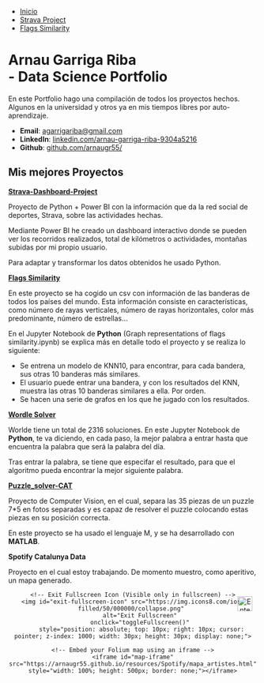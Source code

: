 <div class="tabs">
  <ul>
    <li><a href="#home">Inicio</a></li>
    <li><a href="/Strava/">Strava Project</a></li>
    <li><a href="/Flags_Similarity/">Flags Similarity</a></li>
  </ul>
</div>
<link rel="stylesheet" href="/custom.css">

#  Arnau Garriga Riba <br />- Data Science Portfolio

En este Portfolio hago una compilación de todos los proyectos hechos. Algunos en la universidad y otros ya en mis tiempos libres por auto-aprendizaje.

- **Email**: [agarrigariba@gmail.com](agarrigariba@gmail.com)
- **LinkedIn**: [linkedin.com/arnau-garriga-riba-9304a5216](https://www.linkedin.com/in/arnau-garriga-riba-9304a5216/)
- **Github**: [github.com/arnaugr55/](https://github.com/arnaugr55)


## Mis mejores Proyectos


**[Strava-Dashboard-Project](Strava/)**

Proyecto de Python + Power BI con la información que da la red social de deportes, Strava, sobre las actividades hechas.

Mediante Power BI he creado un dashboard interactivo donde se pueden ver los recorridos realizados, total de kilómetros o actividades, montañas subidas por mi propio usuario.

Para adaptar y transformar los datos obtenidos he usado Python.


**[Flags Similarity](Flags_Similarity/)**

En este proyecto se ha cogido un csv con información de las banderas de todos los países del mundo. Esta información consiste en características, como número de rayas verticales, número de rayas horizontales, color más predominante, número de estrellas...

En el Jupyter Notebook de **Python** (Graph representations of flags similarity.ipynb) se explica más en detalle todo el proyecto y se realiza lo siguiente:
- Se entrena un modelo de KNN10, para encontrar, para cada bandera, sus otras 10 banderas más similares.
- El usuario puede entrar una bandera, y con los resultados del KNN, muestra las otras 10 banderas similares a ella. Por orden.
- Se hacen una serie de grafos en los que he jugado con los resultados.<br>


**[Wordle Solver](https://github.com/arnaugr55/Wordle-solver)**

Worlde tiene un total de 2316 soluciones. En este Jupyter Notebook de **Python**, te va diciendo, en cada paso, la mejor palabra a entrar hasta que encuentra la palabra que será la palabra del día. 

Tras entrar la palabra, se tiene que especifar el resultado, para que el algoritmo pueda encontrar la mejor siguiente palabra.<br>


**[Puzzle_solver-CAT](https://github.com/arnaugr55/Puzzle_solver-CAT-)**

Proyecto de Computer Vision, en el cual, separa las 35 piezas de un puzzle 7*5 en fotos separadas y es capaz de resolver el puzzle colocando estas piezas en su posición correcta.

En este proyecto se ha usado el lenguaje M, y se ha desarrollado con **MATLAB**.<br>


**Spotify Catalunya Data**

Proyecto en el cual estoy trabajando. De momento muestro, como aperitivo, un mapa generado.
<div id="map-container" style="position: relative; text-align: center;">
    <!-- Fullscreen Icon (Enter Fullscreen) -->
    <img id="fullscreen-icon" src="https://img.icons8.com/ios-filled/50/000000/full-screen.png" 
         alt="Enter Fullscreen" 
         onclick="toggleFullscreen()" 
         style="position: absolute; top: 10px; right: 10px; cursor: pointer; z-index: 1000; width: 30px; height: 30px;">

    <!-- Exit Fullscreen Icon (Visible only in fullscreen) -->
    <img id="exit-fullscreen-icon" src="https://img.icons8.com/ios-filled/50/000000/collapse.png" 
         alt="Exit Fullscreen" 
         onclick="toggleFullscreen()" 
         style="position: absolute; top: 10px; right: 10px; cursor: pointer; z-index: 1000; width: 30px; height: 30px; display: none;">

    <!-- Embed your Folium map using an iframe -->
    <iframe id="map-iframe" src="https://arnaugr55.github.io/resources/Spotify/mapa_artistes.html" style="width: 100%; height: 500px; border: none;"></iframe>
</div>

<script>
    // JavaScript to toggle fullscreen
    function toggleFullscreen() {
        var mapContainer = document.getElementById('map-container');
        var fullscreenIcon = document.getElementById('fullscreen-icon');
        var exitFullscreenIcon = document.getElementById('exit-fullscreen-icon');

        if (mapContainer) {
            // Toggle fullscreen mode
            mapContainer.classList.toggle('fullscreen');

            // Toggle icons visibility
            if (mapContainer.classList.contains('fullscreen')) {
                fullscreenIcon.style.display = 'none';
                exitFullscreenIcon.style.display = 'block';
            } else {
                fullscreenIcon.style.display = 'block';
                exitFullscreenIcon.style.display = 'none';
            }
        }
    }
</script>

<style>
    /* Fullscreen styling */
    #map-container.fullscreen #map-iframe {
        position: fixed;
        top: 0;
        left: 0;
        width: 100%;
        height: 100%;
        z-index: 9999;
        background-color: white;
    }
</style>


<!-- Google Analytics -->
<script async src="https://www.googletagmanager.com/gtag/js?id=G-TDPH3JHKE7"></script>
<script>
  window.dataLayer = window.dataLayer || [];
  function gtag(){dataLayer.push(arguments);}
  gtag('js', new Date());

  gtag('config', 'G-TDPH3JHKE7');
</script>
<!-- Fin de Google Analytics -->

